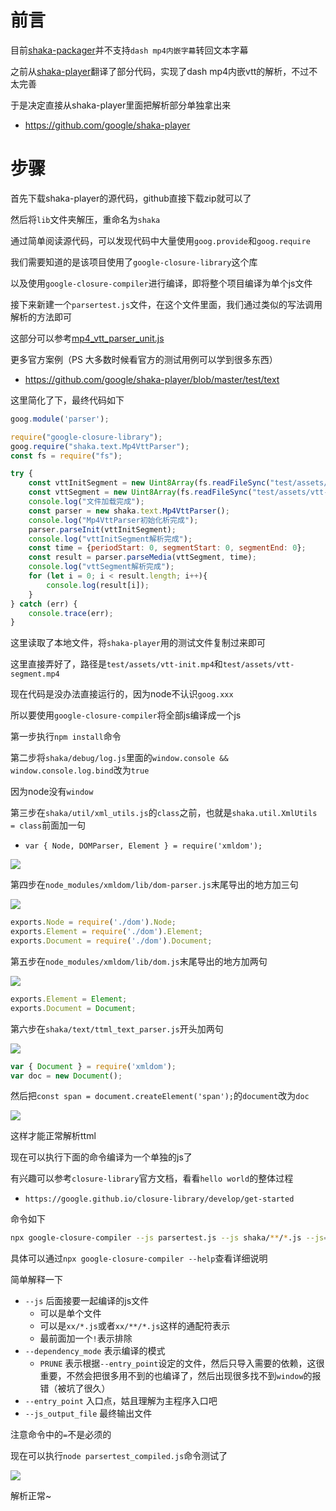 # 前言

目前[shaka-packager](https://github.com/google/shaka-packager)并不支持`dash mp4内嵌字幕`转回文本字幕

之前从[shaka-player](https://github.com/google/shaka-player)翻译了部分代码，实现了dash mp4内嵌vtt的解析，不过不太完善

于是决定直接从shaka-player里面把解析部分单独拿出来

- https://github.com/google/shaka-player

# 步骤

首先下载shaka-player的源代码，github直接下载zip就可以了

然后将`lib`文件夹解压，重命名为`shaka`

通过简单阅读源代码，可以发现代码中大量使用`goog.provide`和`goog.require`

我们需要知道的是该项目使用了`google-closure-library`这个库

以及使用`google-closure-compiler`进行编译，即将整个项目编译为单个js文件

接下来新建一个`parsertest.js`文件，在这个文件里面，我们通过类似的写法调用解析的方法即可

这部分可以参考[mp4_vtt_parser_unit.js](https://github.com/google/shaka-player/blob/master/test/text/mp4_vtt_parser_unit.js)

更多官方案例（PS 大多数时候看官方的测试用例可以学到很多东西）

- https://github.com/google/shaka-player/blob/master/test/text

这里简化了下，最终代码如下

```javascript
goog.module('parser');

require("google-closure-library");
goog.require("shaka.text.Mp4VttParser");
const fs = require("fs");

try {
    const vttInitSegment = new Uint8Array(fs.readFileSync("test/assets/vtt-init.mp4"));
    const vttSegment = new Uint8Array(fs.readFileSync("test/assets/vtt-segment.mp4"));
    console.log("文件加载完成");
    const parser = new shaka.text.Mp4VttParser();
    console.log("Mp4VttParser初始化析完成");
    parser.parseInit(vttInitSegment);
    console.log("vttInitSegment解析完成");
    const time = {periodStart: 0, segmentStart: 0, segmentEnd: 0};
    const result = parser.parseMedia(vttSegment, time);
    console.log("vttSegment解析完成");
    for (let i = 0; i < result.length; i++){
        console.log(result[i]);
    }
} catch (err) {
    console.trace(err);
}
```

这里读取了本地文件，将`shaka-player`用的测试文件复制过来即可

这里直接弄好了，路径是`test/assets/vtt-init.mp4`和`test/assets/vtt-segment.mp4`

现在代码是没办法直接运行的，因为node不认识`goog.xxx`

所以要使用`google-closure-compiler`将全部js编译成一个js

第一步执行`npm install`命令

第二步将`shaka/debug/log.js`里面的`window.console && window.console.log.bind`改为`true`

因为node没有`window`

第三步在`shaka/util/xml_utils.js`的`class`之前，也就是`shaka.util.XmlUtils = class`前面加一句

- `var { Node, DOMParser, Element } = require('xmldom');`

![](images/Snipaste_2021-09-05_20-04-25.png)

第四步在`node_modules/xmldom/lib/dom-parser.js`末尾导出的地方加三句

![](images/Snipaste_2021-09-06_23-44-22.png)

```javascript
exports.Node = require('./dom').Node;
exports.Element = require('./dom').Element;
exports.Document = require('./dom').Document;
```

第五步在`node_modules/xmldom/lib/dom.js`末尾导出的地方加两句

![](images/Snipaste_2021-09-06_23-46-00.png)

```javascript
exports.Element = Element;
exports.Document = Document;
```

第六步在`shaka/text/ttml_text_parser.js`开头加两句

![](images/Snipaste_2021-09-06_23-49-58.png)

```javascript
var { Document } = require('xmldom');
var doc = new Document();
```

然后把`const span = document.createElement('span');`的`document`改为`doc`

![](images/Snipaste_2021-09-06_23-50-20.png)

这样才能正常解析ttml

现在可以执行下面的命令编译为一个单独的js了

有兴趣可以参考`closure-library`官方文档，看看`hello world`的整体过程

- `https://google.github.io/closure-library/develop/get-started`

命令如下

```bash
npx google-closure-compiler --js parsertest.js --js shaka/**/*.js --js=node_modules/xmldom/**/*.js --js=node_modules/google-closure-library/**/*.js --js=!**/goog/asserts/asserts.js --dependency_mode=PRUNE --entry_point=goog:parser --js_output_file=parsertest_compiled.js
```

具体可以通过`npx google-closure-compiler --help`查看详细说明

简单解释一下

- `--js` 后面接要一起编译的js文件
    - 可以是单个文件
    - 可以是`xx/*.js`或者`xx/**/*.js`这样的通配符表示
    - 最前面加一个`!`表示排除
- `--dependency_mode` 表示编译的模式
    - `PRUNE` 表示根据`--entry_point`设定的文件，然后只导入需要的依赖，这很重要，不然会把很多用不到的也编译了，然后出现很多找不到`window`的报错（被坑了很久）
- `--entry_point` 入口点，姑且理解为主程序入口吧
- `--js_output_file` 最终输出文件

注意命令中的`=`不是必须的

现在可以执行`node parsertest_compiled.js`命令测试了

![](images/Snipaste_2021-09-05_20-30-08.png)

解析正常~